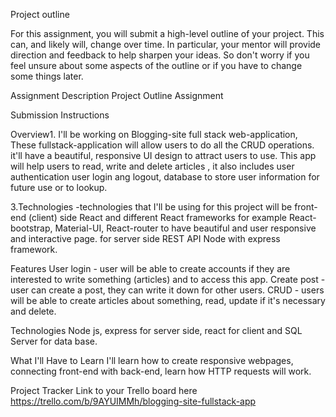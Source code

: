 Project outline

For this assignment, you will submit a high-level outline of your project. This can, and likely will, change over time. In particular, your mentor will provide direction and feedback to help sharpen your ideas. So don't worry if you feel unsure about some aspects of the outline or if you have to change some things later.

Assignment Description
Project Outline Assignment

Submission Instructions

Overview1.
I'll be working on Blogging-site full stack web-application, These fullstack-application will allow users to do all the CRUD operations. it'll have a beautiful, responsive UI design to attract users to use. This app will help users to read, write and delete articles , it also includes user authentication user login ang logout, database to store user information for future use or to lookup.

3.Technologies -technologies that I'll be using for this project will be front-end (client) side React and different React frameworks for example React-bootstrap, Material-UI, React-router to have beautiful and user responsive and interactive page. for server side REST API Node with express framework.

Features
User login - user will be able to create accounts if they are interested to write something (articles) and to access this app.
Create post - user can create a post, they can write it down for other users.
CRUD - users will be able to create articles about something, read, update if it's necessary and delete.

Technologies
Node js, express for server side, react for client and SQL Server for data base.

What I'll Have to Learn
I'll learn how to create responsive webpages, connecting front-end with back-end, learn how HTTP requests will work.

Project Tracker
Link to your Trello board here https://trello.com/b/9AYUIMMh/blogging-site-fullstack-app
